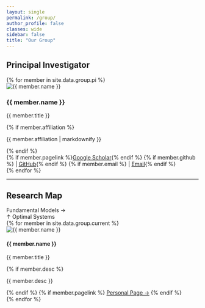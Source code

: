 ```yaml
---
layout: single
permalink: /group/
author_profile: false
classes: wide
sidebar: false
title: "Our Group"
---
```


## Principal Investigator
<div class="pi-container">
  {% for member in site.data.group.pi %}
  <div class="pi-card">
    <img src="{{ member.photolink | relative_url }}" alt="{{ member.name }}" class="pi-photo">
    <div class="pi-info">
      <h3>{{ member.name }}</h3>
      <p class="degree">{{ member.title }}</p>
      {% if member.affiliation %}
        <p class="affiliation">{{ member.affiliation | markdownify }}</p>
      {% endif %}
      <div class="links">
        {% if member.pagelink %}<a href="{{ member.pagelink }}" target="_blank">Google Scholar</a>{% endif %}
        {% if member.github %} | <a href="{{ member.github }}" target="_blank">GitHub</a>{% endif %}
        {% if member.email %} | <a href="mailto:{{ member.email }}">Email</a>{% endif %}
      </div>
    </div>
  </div>
  {% endfor %}
</div>

---

## Research Map
<div class="research-map">
  <div class="axis-label x-axis">Fundamental Models →</div>
  <div class="axis-label y-axis">↑ Optimal Systems</div>
  <div class="members-layer">
    {% for member in site.data.group.current %}
      <div class="member-dot" 
           style="--x: {{ member.x }}%; --y: {{ member.y }}%;">
        <img src="{{ member.photolink | relative_url }}" alt="{{ member.name }}">
        <div class="tooltip">
          <h4>{{ member.name }}</h4>
          <p class="degree">{{ member.title }}</p>
          {% if member.desc %}<p class="desc">{{ member.desc }}</p>{% endif %}
          {% if member.pagelink %}
            <a href="{{ member.pagelink }}" target="_blank">Personal Page →</a>
          {% endif %}
        </div>
      </div>
    {% endfor %}
  </div>
</div>

<script>
/* -------- group-page interaction -------- */
document.addEventListener('DOMContentLoaded', () => {
  const map = document.querySelector('.research-map');
  const dots = document.querySelectorAll('.member-dot');

  dots.forEach(dot => {
    dot.addEventListener('click', (e) => {
      e.stopPropagation();
      dots.forEach(d => d.classList.remove('active'));
      dot.classList.add('active');
    });
  });

  // 点击空白区域取消激活
  map.addEventListener('click', (e) => {
    if (e.target === map) {
      dots.forEach(d => d.classList.remove('active'));
    }
  });
});
</script>
